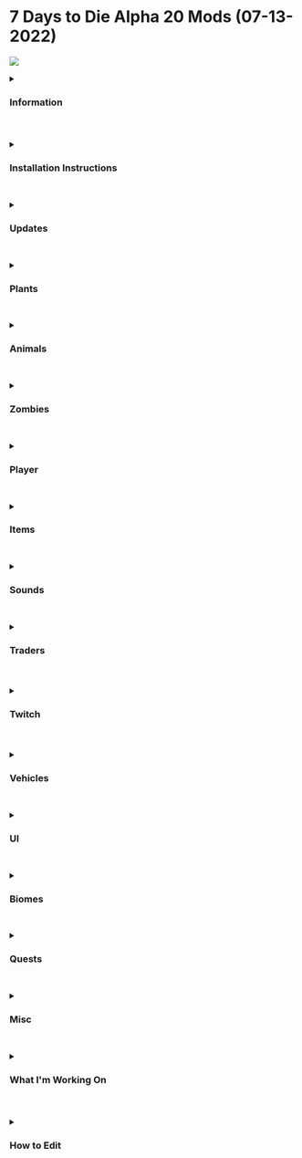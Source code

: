 # 7 Days to Die Alpha 20 Mods (07-13-2022)
![](https://i.imgur.com/qh750V0.png)

<details>
  <summary>
    <h3>Information</h3>
  </summary>

*(Disclaimer: Some GIFs/Images may take a bit to load)*   

This mod does quite a few different things with only XML, this mod makes the game easier by making things easier to obtain early on, I did this as I work with other adults and we don't normally get a large amount of time after work to grind the game like necessary in order to get far in game.    

So things like killing zombies and gaining XP and getting skill points are much easier, alot of other little quality of life changes as well. If you like it or hate it or want a change please let me know.      

This [discord](https://discord.gg/fUcCmAJsBZ) I made particularly for users of the mod, I can be found there if you need me, Enjoy!!    

    

___IMPORTANT: Mods for 7 Days to Die will never come in .exe form, Do not trust random applications.___     
  
</details>

#

<details>
  <summary>
    <h3>Installation Instructions</h3>
  </summary>
  
+ To install the mod, click the green <img src="https://i.imgur.com/UggsYwz.png" alt="drawing" width="50" height="20"/> button top right, then click   <img src="https://i.imgur.com/PM4liVg.png" alt="drawing" width="150" height="20"/> , open the file you downloaded with an extraction tool such as [WinRAR](https://www.win-rar.com/fileadmin/winrar-versions/winrar/th/winrar-x64-602.exe) or [7 Zip](https://www.7-zip.org/a/7z2106-x64.exe). 
  + The folder you extracted should be called `7DTD-Mods-A20-main`, now open that folder, there should be a folder inside named `RobbieWs Vanilla Mods`. 
  + Now move that folder to your `Mods` folder in your 7 Days to Die directory, if you do not have one, make one.        
+ Your directory should now look like this:
```c
steamapps\common\7 Days To Die\Mods\RobbieWs Vanilla Mods
```   
Click GIF below to watch:
![](https://i.imgur.com/SfZL85K.gif)

*Note: Due to the The Fun Pimps changing how mods are loaded, these installation instructions will change soon*       

</details>
   

##



<details>
  <summary>
    <h3>Updates</h3>
  </summary>
  
This section is for people who have read this multiple times and want the new stuff presented first.   
+ Fixed crafted item levels.
+ Changed and added button to Server info panel.

+ Fixed Auger
+ Edited Turrets
+ Less Heat Generated by Auger
+ UI Updated.
+ Biome changes.

</details>


##


<details>
  <summary>
    <h3>Plants</h3>
  </summary>
  
+ Crops now grow fully every two hours IRL.
+ Crops can now be harvested with E once again, however I would recommend punching them for more yield.
+ Cutting down a tree will turn into a tree stump instead of instantly diappearing.   
Click GIF below to watch:
![](https://github.com/RobbieW69/PrivateRepo/blob/main/Stuff/0iPJxF4VwA.gif)
+ Trees now have a chance to drop feathers and eggs and honey while harvesting.
+ All crop seeds now cost 1 plant to make each.
</details>

##


<details>
  <summary>
    <h3>Animals</h3>
  </summary>
  
+ All animal sizes have been increased between 20 to 40%.
+ Chickens now have a chance to drop eggs when harvesting.
+ Grace: Health increased from 2000 to 2500, exp gain increased from 1200 to 2500.
+ Bears: Exp gain increased from 750 to 1850.
+ Zombie Dog: Health decreased from 200 to 85.
+ Boar: Health decreased from 250 to 150.
+ Mountain Lion: Damage Resistance reduced from 80% to 40%.
+ Dire Wolf: Exp gain increased from 750 to 1250.
+ Coyote: health decreased from 100 to 70.
+ All animals should drop blood bags when being harvested.
</details>

##


<details>
  <summary>
    <h3>Zombies</h3>
  </summary>
  
+ Death animation should be removed from all zombies.
+ Zombies now despawn after 1 second of being dead. (to increase FPS)
+ Zombies can no longer climb ladders.
+ Head explodes with headshots more often.
+ Swim speed drastically reduced.
+ Zombies now also target animals. (Aggro animals will fight back)     
Click the GIF below to watch:    
![](https://github.com/RobbieW69/PrivateRepo/blob/main/Stuff/1owrfrCi9a.gif)
+ Zombie loot bags drop more often.
+ Zombies can now turn into a Gore Block on death 20% of the time, not 100 for FPS.
+ Zombie reach has been nerfed.
</details>

##


<details>
  <summary>
    <h3>Player</h3>
  </summary>
  
+ Can now sell items to Vending Machines.
+ Changed Starter Items.
+ Jumping no longer requires stamina.
+ Walk and Run speeds about 20% faster.
+ Terrain based movement speed re-added.
+ All cars now have a chance to drop Wheels when harvesting.
+ Many items previously unable to pick up are now able to be picked up with E.
+ Player does more headshot damage with any weapon, but all Ammo types have been updated to do about 300% more headshot damage.
+ All skill perks now only cost 1 point.
+ You gain 5 skill points per level.
+ Rule One Cardio now increased values even more.
+ Pain Tolerance updated to not allow you to be knocked down with max level.
+ Miner 69'er updated to do more block damage.
+ Mother Load updated to give more exp while mining.
+ The Brawler now does more damage than before.
+ Level Gates added back, still only requires 1 skill point to buy skills.
+ Can now craft level 6 items.
+ With any weapon you can go to a workbench with paper and make a schematic for that weapon. (it eats the weapon like Rust)
+ Living off the land now significantly increases crop yeilds. (Punching plants is highly recommended, don't press E on them)
+ ExpPenalty for dying set to 0. (Basically there is no consequence for dying)
+ Added tons of recipes and recipe changes to make more sense.(Beaker, Coal, Acid, Cloth, Solar Cells, ect)
+ All guns now have no spread, where you aim is where you shoot.
+ Added Recipes for: Dumpsters, Toilets, Fridges, Grills, Washers, School Desks, and Many More!!
+ With just about any Item you can go to a Workbench with a piece of paper and make the Schematic for that item. (This is like Blueprints in Rust and eats the item)   
![](https://i.imgur.com/WfcJE8C.png)
</details>

##


<details>
  <summary>
    <h3>Items</h3>
  </summary>
  
+ Chainsaw cuts very quickly now.
+ Added my own ammo to bows called Pebbles, made with rocks, doesn't do alot of damage unless headshots.
+ Item modifier slots now scale with level.
+ Battery's can now be crafted to level 6 (need Heavy Armor Perk, temp will fix later)
+ Added tons of recipes and recipe changes to make more sense.(Beaker, Coal, Acid, ect)
+ Books that have already been read now have a green checkmark.
+ Empty jars and buckets can now be filled at Sinks, just use secondary action with the jar in hand when standing at a sink.
+ Stack sizes increased to 25k.
+ When aiming down sights on all guns the crosshair turns off except with the bows.
+ All storage boxes are bigger capacity.
+ Auger now does more block and entity damage and uses a little less gas.
+ Almost all crafting times have been reduced to basically instant as well as scrap times.
+ All ammo crafted actually produces 3x times the amount.
+ Sniper rifle FOV when ADS is more now, feels smoother.
+ Added Anvil Schematic.
+ 10% Chance to get a Yucca Juice from cactus.
+ Roll up doors can be picked up by destroying.
+ Lots more Bird nests.
+ Wooden storage crates and other storage containers can now be picked up by destroying.
</details>

##


<details>
  <summary>
    <h3>Sounds</h3>
  </summary>
  
+ All sounds lowered.
+ The 'ching' sound when trying to repair something but not having the required materials is now muted.
+ Chainsaw and Auger now don't make sound on hits.
</details>

##


<details>
  <summary>
    <h3>Traders<h3>
  </summary>
  
+ Traders now reset every 4 Days instead of three.
+ Traders open from 04:00  to 22:00
+ Inventory should now be bigger.
</details>

##


<details>
  <summary>
    <h3>Twitch<h3>
  </summary>
  
+ Non Sub Pimp Points max: Increased to 5000
+ Sub Pimp Points max: Increased to 25000
+ Degrade, Spoil, NoMelee, NoVehicle, NoRanged, and NoRobo have all been manually disabled via code. (If you would like this changed please lmk)
</details>

##


<details>
  <summary>
    <h3>Vehicles</h3>
  </summary>

Vehicles have a Minimum and Maximum speed, [min,max].
+ Gyrocopter: Speed increased from [7,10] to [12,28].
+ Bicycle:  Speed increased from [5,10] to [10,20].
+ Minibike: Speed increased from [7,10] to [14,20].
+ Motorcycle: Speed increased from [9,14] to [18,28].
+ 4x4 Truck: Speed increased from [9,13] to [18,28].
Note that the speed mod for vehicles doesn't add to the speed since these surpass it. 
</details>

##


<details>
  <summary>
    <h3>UI</h3>
  </summary>
  
+ Updated any storage UI to have Combo box slots and new buttons, also added extra UI colors.
+ Fixed Vehicle Mod slots not showing.   
+ Fixed Storage Capacities.
+ Food, Hunger, and Exp bars now brighter colors.
+ When you press Escape a server information panel will pop up.   
![](https://i.imgur.com/9K4qtiH.png)
+ Alot of colored text just about everywhere now.
+ Updated Compass UI with more info.
+ Lockable item slots.
+ Hidden Admins on players menu.
+ BedRoll Deadzone size setting can now be set between: 0, 120.
+ DayNight length setting can now be set between: 1 Minute and 1440 Minutes IRL, 1 Minute to 24 Hours. (yes thats Realtime)
+ DayLight length setting can now be set between: 0, 24.

</details>

##


<details>
  <summary>
    <h3>Biomes</h3>
  </summary>
  
+ More Wood from Trees.
+ All trees are bigger now.
+ Slightly more Tree spawning.
+ Weather in biomes has more effect/stronger.
+ Lots of random debris (cinder blocks) have been removed.
</details>

##


<details>
  <summary>
    <h3>Quests</h3>
  </summary>
  
+ All quests now give less XP but more Money than before.
+ Starter quest now gives 5 skill points again instead of 4. 
</details>

##


<details>
  <summary>
    <h3>Misc</h3>
  </summary>
   
     
+ Dumpsters have bigger storage capacity.
+ Drone has bigger storage capacity.
+ LOTS of recipes to craft items added, however the recipe ingredients are in a test mode, will change.
+ Updated Mod Features UI
+ 'Wooden Signs' recipe changed to 'Signs', now costs more ingredients to craft but can use any sign in the game.
+ More colored text. 
+ Vehicles should no longer consume food and thirst while using.( Yes, they did.)
+ Added the ability to change Loading Screen and Main Menu Images.   
***If you decide you want to change the Loading Screen or Main Menu images, make sure to have the format as .PNG and leave the names as is.***    
![](https://i.imgur.com/oWrwEYZ.png)
</details>


##


<details>
  <summary>
    <h3>What I'm Working On</h3>
  </summary>
  
+ Updating the Server Information Panel that opens when you press Escape, it will be alot cleaner and have openable links to both GitHub and my Discord channel for my mods.  
+ Adding an icon for backpack where you died with distance on screen.
+ Adding more zombie variations.
+ Adding the Behemoth back and having it spawn with like 20 or 30 Dogs every 4 hordes.
+ Balance changes due to mod being extremely easy. (still deciding)
+ Making the Rolling Toolbox into a 'work table' where you craft all the Schematics since it clutters the Workbench.    
+ Fixing the vehicle booster mod to add to the speed of the modded vehicles.   
+ Making a .DLL mod that will do anything I can imagine, starting with bringing back the action skills properly as we had them years ago.   
</details>

#
    
<details>
  <summary>
    <h3>How to Edit</h3>
  </summary>
  
Okay if you would like to edit the mod, you will need some experience with XML. I have alot of comments in it though so hopefully that helps.   
+ Navigate to the mod folder, open the Config folder, now edit the XML files to your liking.   
+ If you want to know how to edit a SPECIFIC thing about the mod, let me know and I'll leave how in the next update.   
+ Example Pt 1: How to edit how many skill points you gain per level. Open the Progression.xml file.   
+ Example Pt 2: On line 52 there should be the following code;     
```xml
<set xpath="//level/@skill_points_per_level">5</set>
```   
+ Example Pt 3: Edit the number 5 to whatever you would like it to be, this will change the amount of skill points gained per level.   
  
  
+ Bonus Info: `<!--- --->` is a comment and is not read by the game, furthermore if you are using Visual Studio Code you can do `<!--- #region --->` then adding your code and then doing `<!--- #endregion --->` below and it will be collapsable in the editor.  
</details>

